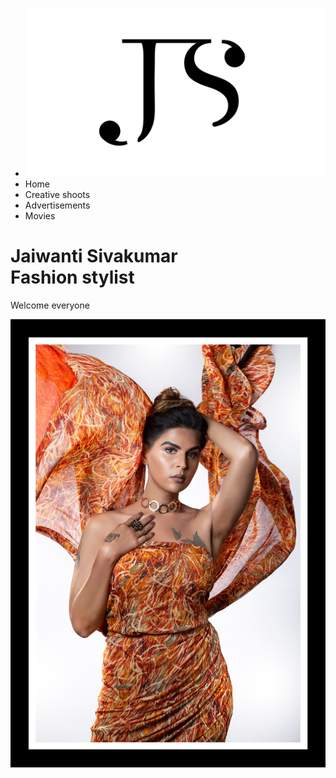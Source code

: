 <html>
<head>
		<title>JAIWANTI SIVAKUMAR</title>
		<link rel="stylesheet" href="fashion.css">

</head>
<body>
	<div class="container">
			<div class="menu">
				<ul>
					<li class="logo"><img src="2.png"></li><!-- logo-->
					<li>Home</li>
					<li>Creative shoots</li>
					<li>Advertisements</li>
					<li>Movies</li>
				</ul>
			</div>
			<div class="banner">
				<div class="app-text">
					<h1>Jaiwanti Sivakumar <br>Fashion stylist
					</h1>
					<p>Welcome everyone</p><!-- bio-->
				</div>
			</div>
			<div class="picture"><!-- picture-->
					<img src="3.jpg" >
			</div>
			<!--
			<div class="quick-links">
				<ul>
					<li><i class="fa fa-play"></i><p>share to</p></li>
				</ul>
			</div>-->
	</div>
</body>
</html>
